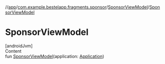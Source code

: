 //[app](../../index.md)/[com.example.bestelapp.fragments.sponsor](../index.md)/[SponsorViewModel](index.md)/[SponsorViewModel](-sponsor-view-model.md)



# SponsorViewModel  
[androidJvm]  
Content  
fun [SponsorViewModel](-sponsor-view-model.md)(application: [Application](https://developer.android.com/reference/kotlin/android/app/Application.html))  



